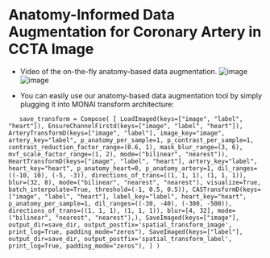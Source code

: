 # Anatomy-Informed Data Augmentation for Coronary Artery in CCTA Image
* Video of the on-the-fly anatomy-based data augmentation.
![image](https://github.com/xxsxxsxxs666/SparrowLink/assets/61532031/fd2e33e7-8a14-4f84-9bcc-4b5b9f9dd7fa.gif)
![image](https://github.com/xxsxxsxxs666/SparrowLink/assets/61532031/c2235188-02e9-427f-8f07-6fe7f807e540.gif)

* You can easily use our anatomy-based data augmentation tool by simply plugging it into MONAI transform architecture:


`    save_transform = Compose(
        [
            LoadImaged(keys=["image", "label", "heart"]),
            EnsureChannelFirstd(keys=["image", "label", "heart"]),
            ArteryTransformD(keys=["image", "label"], image_key="image", artery_key="label", p_anatomy_per_sample=1,
                             p_contrast_per_sample=1,
                             contrast_reduction_factor_range=(0.6, 1), mask_blur_range=(3, 6),
                             mvf_scale_factor_range=(1, 2), mode=("bilinear", "nearest")),
            HeartTransformD(keys=["image", "label", "heart"], artery_key="label", heart_key="heart",
                            p_anatomy_heart=0, p_anatomy_artery=1,
                            dil_ranges=((-10, 10), (-5, -3)), directions_of_trans=((1, 1, 1), (1, 1, 1)), blur=(32, 8),
                            mode=("bilinear", "nearest", "nearest"), visualize=True, batch_interpolate=True,
                            threshold=(-1, 0.5, 0.5)),
            CASTransformD(keys=["image", "label", "heart"], label_key="label", heart_key="heart", p_anatomy_per_sample=1,
                          dil_ranges=((-30, -40), (-300, -500)), directions_of_trans=((1, 1, 1), (1, 1, 1)), blur=[4, 32],
                          mode=("bilinear", "nearest", "nearest"),),
            SaveImaged(keys=["image"], output_dir=save_dir, output_postfix='spatial_transform_image',
                       print_log=True, padding_mode="zeros"),
            SaveImaged(keys=["label"], output_dir=save_dir, output_postfix='spatial_transform_label',
                       print_log=True, padding_mode="zeros"),
        ]
    )
`
   
